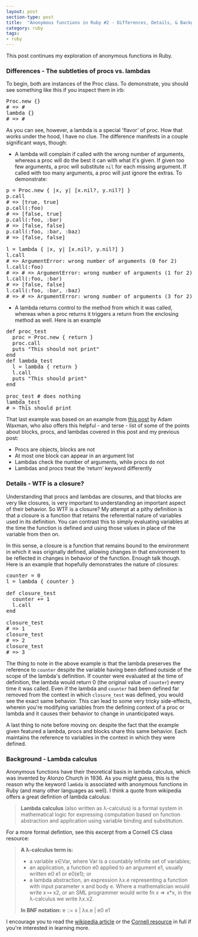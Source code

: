 ```yaml
---
layout: post
section-type: post
title:  "Anonymous functions in Ruby #2 - Differences, Details, & Background"
category: ruby
tags:
- ruby
---
```

This post continues my exploration of anonymous functions in Ruby.

### Differences - The subtleties of procs vs. lambdas

To begin, both are instances of the Proc class. To demonstrate, you should see something like this if you inspect them in irb:

<pre style="text-align: left">
Proc.new {}
# => #<Proc:0x007fb5e9192c50@(irb):1>
lambda {}
# => #<Proc:0x007fb5e91ae388@(irb):2 (lambda)>
</pre>

As you can see, however, a lambda is a special 'flavor' of proc. How that works under the hood, I have no clue. The difference manifests in a couple significant ways, though:

- A lambda will complain if called with the wrong number of arguments, whereas a proc will do the best it can with what it's given. If given too few arguments, a proc will substitute ```nil``` for each missing argument. If called with too many arguments, a proc will just ignore the extras. To demonstrate:

<pre style="text-align: left">
p = Proc.new { |x, y| [x.nil?, y.nil?] }
p.call
# => [true, true]
p.call(:foo)
# => [false, true]
p.call(:foo, :bar)
# => [false, false]
p.call(:foo, :bar, :baz)
# => [false, false]

l = lambda { |x, y| [x.nil?, y.nil?] }
l.call
# => ArgumentError: wrong number of arguments (0 for 2)
l.call(:foo)
# => # => ArgumentError: wrong number of arguments (1 for 2)
l.call(:foo, :bar)
# => [false, false]
l.call(:foo, :bar, :baz)
# => # => ArgumentError: wrong number of arguments (3 for 2)
</pre>

- A lambda returns control to the method from which it was called, whereas when a proc returns it triggers a return from the enclosing method as well. Here is an example

<pre style="text-align: left">
def proc_test
  proc = Proc.new { return }
  proc.call
  puts "This should not print"
end
def lambda_test
  l = lambda { return }
  l.call
  puts "This should print"
end

proc_test # does nothing
lambda_test
# > This should print
</pre>

That last example was based on an example from [this post](http://awaxman11.github.io/blog/2013/08/05/what-is-the-difference-between-a-block/) by Adam Waxman, who also offers this helpful - and terse - list of some of the points about blocks, procs, and lambdas covered in this post and my previous post:

- Procs are objects, blocks are not
- At most one block can appear in an argument list
- Lambdas check the number of arguments, while procs do not
- Lambdas and procs treat the ‘return’ keyword differently

### Details - WTF is a closure?

Understanding that procs and lambdas are closures, and that blocks are very like closures, is very important to understanding an important aspect of their behavior. So WTF is a closure? My attempt at a pithy definition is that a closure is a function that retains the referential nature of variables used in its definition. You can contrast this to simply evaluating variables at the time the function is defined and using those values in place of the variable from then on.

In this sense, a closure is a function that remains bound to the environment in which it was originally defined, allowing changes in that environment to be reflected in changes in behavior of the function. Enough talk though. Here is an example that hopefully demonstrates the nature of closures:

<pre style="text-align: left">
counter = 0
l = lambda { counter }

def closure_test
  counter += 1
  l.call
end

closure_test
# => 1
closure_test
# => 2
closure_test
# => 3
</pre>

The thing to note in the above example is that the lambda preserves the reference to ```counter``` despite the variable having been defined outside of the scope of the lambda's definition. If counter were evaluated at the time of definition, the lambda would return 0 (the original value of ```counter```) every time it was called. Even if the lambda and ```counter``` had been defined far removed from the context in which ```closure_test``` was defined, you would see the exact same behavior. This can lead to some very tricky side-effects, wherein you're modifying variables from the defining context of a proc or lambda and it causes their behavior to change in unanticipated ways.

A last thing to note before moving on: despite the fact that the example given featured a lambda, procs and blocks share this same behavior. Each maintains the reference to variables in the context in which they were defined.

### Background - Lambda calculus

Anonymous functions have their theoretical basis in lambda calculus, which was invented by Alonzo Church in 1936. As you might guess, this is the reason why the keyword ```lambda``` is associated with anonymous functions in Ruby (and many other languages as well). I think a quote from wikipedia offers a great defintion of lambda calculus:

> **Lambda calculus** (also written as λ-calculus) is a formal system in mathematical logic for expressing computation based on function abstraction and application using variable binding and substitution.

For a more formal defintion, see this excerpt from a Cornell CS class resource:

> **A λ-calculus term is:**
>
> - a variable x∈Var, where Var is a countably infinite set of variables;
> - an application, a function e0 applied to an argument e1, usually written e0 e1 or e0(e1); or
> - a lambda abstraction, an expression λx.e representing a function with input parameter x and body e. Where a mathematician would write x ↦ x2, or an SML programmer would write fn x => x*x, in the λ-calculus we write λx.x2.
>
> **In BNF notation:** e ::= x \| λx.e \| e0 e1

I encourage you to read the [wikipedia article](https://en.wikipedia.org/wiki/Lambda_calculus) or the [Cornell resource](http://www.cs.cornell.edu/courses/cs312/2008sp/recitations/rec26.html) in full if you're interested in learning more.